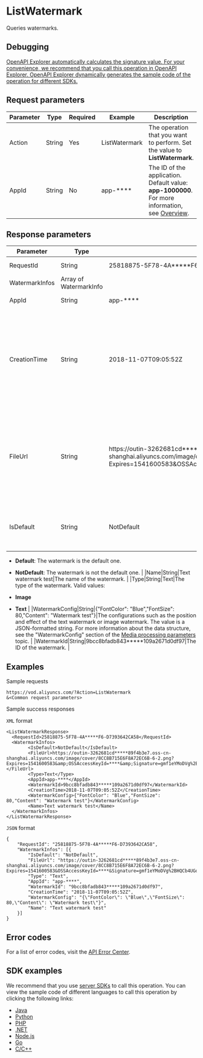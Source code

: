 # ListWatermark

Queries watermarks.

## Debugging

[OpenAPI Explorer automatically calculates the signature value. For your convenience, we recommend that you call this operation in OpenAPI Explorer. OpenAPI Explorer dynamically generates the sample code of the operation for different SDKs.](https://api.aliyun.com/#product=vod&api=ListWatermark&type=RPC&version=2017-03-21)

## Request parameters

|Parameter|Type|Required|Example|Description|
|---------|----|--------|-------|-----------|
|Action|String|Yes|ListWatermark|The operation that you want to perform. Set the value to **ListWatermark**. |
|AppId|String|No|app-\*\*\*\*|The ID of the application. Default value: **app-1000000**. For more information, see [Overview](~~113600~~). |

## Response parameters

|Parameter|Type|Example|Description|
|---------|----|-------|-----------|
|RequestId|String|25818875-5F78-4A\*\*\*\*\*F6-D7393642CA58|The ID of the request. |
|WatermarkInfos|Array of WatermarkInfo| |The watermarks. |
|AppId|String|app-\*\*\*\*|The ID of the application. |
|CreationTime|String|2018-11-07T09:05:52Z|The time when the watermark was added. The time follows the ISO 8601 standard in the *yyyy-MM-dd*T*HH:mm:ss*Z format. The time is displayed in UTC. |
|FileUrl|String|https://outin-3262681cd\*\*\*\*\*89f4b3e7.oss-cn-shanghai.aliyuncs.com/image/cover/8CC8B715E6F8A72EC6B-6-2.png?Expires=1541600583&OSSAccessKeyId=\*\*\*\*&Signature=gmf1eYMoDVg%2BHQCb4UGozB\*\*\*\*|The Object Storage Service \(OSS\) URL or Content Delivery Network \(CDN\) URL of the watermark file. A text watermark does not have a file URL. |
|IsDefault|String|NotDefault|Indicates whether the watermark is the default one. Valid values:

 -   **Default**: The watermark is the default one.
-   **NotDefault**: The watermark is not the default one. |
|Name|String|Text watermark test|The name of the watermark. |
|Type|String|Text|The type of the watermark. Valid values:

 -   **Image**
-   **Text** |
|WatermarkConfig|String|\{"FontColor": "Blue","FontSize": 80,"Content": "Watermark test"\}|The configurations such as the position and effect of the text watermark or image watermark. The value is a JSON-formatted string. For more information about the data structure, see the "WatermarkConfig" section of the [Media processing parameters](~~98618~~) topic. |
|WatermarkId|String|9bcc8bfadb843\*\*\*\*\*109a2671d0df97|The ID of the watermark. |

## Examples

Sample requests

```
https://vod.aliyuncs.com/?Action=ListWatermark
&<Common request parameters>
```

Sample success responses

`XML` format

```
<ListWatermarkResponse>
  <RequestId>25818875-5F78-4A*****F6-D7393642CA58</RequestId>
  <WatermarkInfos>
        <IsDefault>NotDefault</IsDefault>
        <FileUrl>https://outin-3262681cd*****89f4b3e7.oss-cn-shanghai.aliyuncs.com/image/cover/8CC8B715E6F8A72EC6B-6-2.png?Expires=1541600583&amp;OSSAccessKeyId=****&amp;Signature=gmf1eYMoDVg%2BHQCb4UGozB****</FileUrl>
        <Type>Text</Type>
        <AppId>app-****</AppId>
        <WatermarkId>9bcc8bfadb843*****109a2671d0df97</WatermarkId>
        <CreationTime>2018-11-07T09:05:52Z</CreationTime>
        <WatermarkConfig>{"FontColor": "Blue","FontSize": 80,"Content": "Watermark test"}</WatermarkConfig>
        <Name>Text watermark test</Name>
  </WatermarkInfos>
</ListWatermarkResponse>
```

`JSON` format

```
{
	"RequestId": "25818875-5F78-4A*****F6-D7393642CA58",
	"WatermarkInfos": [{
		"IsDefault": "NotDefault",
		"FileUrl": "https://outin-3262681cd*****89f4b3e7.oss-cn-shanghai.aliyuncs.com/image/cover/8CC8B715E6F8A72EC6B-6-2.png?Expires=1541600583&OSSAccessKeyId=****&Signature=gmf1eYMoDVg%2BHQCb4UGozB****",
		"Type": "Text",
		"AppId": "app-****",
		"WatermarkId": "9bcc8bfadb843*****109a2671d0df97",
		"CreationTime": "2018-11-07T09:05:52Z",
		"WatermarkConfig": "{\"FontColor\": \"Blue\",\"FontSize\": 80,\"Content\": \"Watermark test\"}",
		"Name": "Text watermark test"
	}]
}
```

## Error codes

For a list of error codes, visit the [API Error Center](https://error-center.alibabacloud.com/status/product/vod).

## SDK examples

We recommend that you use [server SDKs](~~101789~~) to call this operation. You can view the sample code of different languages to call this operation by clicking the following links:

-   [Java](~~61063~~)
-   [Python](~~61054~~)
-   [PHP](~~61069~~)
-   [.NET](~~84750~~)
-   [Node.js](~~101396~~)
-   [Go](~~101411~~)
-   [C/C++](~~101261~~)

